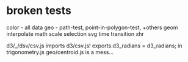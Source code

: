 # broken tests

color - all
data
geo - path-test, point-in-polygon-test, +others
geom
interpolate
math
scale
selection
svg
time
transition
xhr


d3/_/dsv/csv.js imports d3/csv.js!
exports.d3_radians = d3_radians; in trigonometry.js
geo/centroid.js is a mess...
